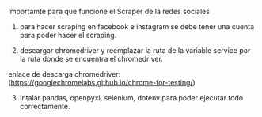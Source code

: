 Importamte para que funcione el Scraper de la redes sociales

1. para hacer scraping en facebook e instagram se debe tener una cuenta para poder hacer el scraping.

2. descargar chromedriver y reemplazar la ruta de la variable service por la ruta donde se encuentra el chromedriver. 

enlace de descarga chromedriver: (https://googlechromelabs.github.io/chrome-for-testing/)

3. intalar pandas, openpyxl, selenium, dotenv para poder ejecutar todo correctamente. 
